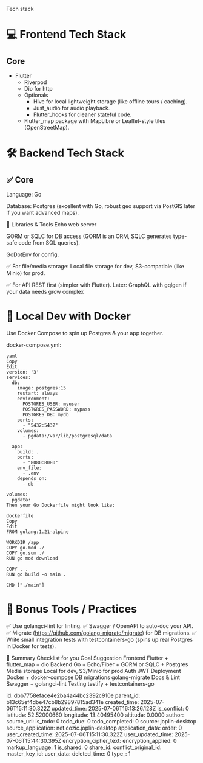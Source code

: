 Tech stack

# 💻 Frontend Tech Stack

## Core
- Flutter
	- Riverpod
	- Dio for http
	- Optionals
		- Hive for local lightweight storage (like offline tours / caching).
		- Just_audio for audio playback.
		- Flutter_hooks for cleaner stateful code.
	- Flutter_map package with MapLibre or Leaflet-style tiles (OpenStreetMap).
 

# 🛠 Backend Tech Stack
## ✅ Core
Language: Go

Database: Postgres (excellent with Go, robust geo support via PostGIS later if you want advanced maps).

🚀 Libraries & Tools
Echo web server

GORM or SQLC for DB access (GORM is an ORM, SQLC generates type-safe code from SQL queries).

GoDotEnv for config.

✅ For file/media storage:
Local file storage for dev, S3-compatible (like Minio) for prod.

✅ For API
REST first (simpler with Flutter).
Later: GraphQL with gqlgen if your data needs grow complex

# 🚀 Local Dev with Docker
Use Docker Compose to spin up Postgres & your app together.

docker-compose.yml:
```
yaml
Copy
Edit
version: '3'
services:
  db:
    image: postgres:15
    restart: always
    environment:
      POSTGRES_USER: myuser
      POSTGRES_PASSWORD: mypass
      POSTGRES_DB: mydb
    ports:
      - "5432:5432"
    volumes:
      - pgdata:/var/lib/postgresql/data

  app:
    build: .
    ports:
      - "8080:8080"
    env_file:
      - .env
    depends_on:
      - db

volumes:
  pgdata:
Then your Go Dockerfile might look like:

dockerfile
Copy
Edit
FROM golang:1.21-alpine

WORKDIR /app
COPY go.mod ./
COPY go.sum ./
RUN go mod download

COPY . .
RUN go build -o main .

CMD ["./main"]
```

# 🚀 Bonus Tools / Practices
✅ Use golangci-lint for linting.
✅ Swagger / OpenAPI to auto-doc your API.
✅ Migrate (https://github.com/golang-migrate/migrate) for DB migrations.
✅ Write small integration tests with testcontainers-go (spins up real Postgres in Docker for tests).

🌟 Summary Checklist for you
Goal	Suggestion
Frontend	Flutter + flutter_map + dio
Backend	Go + Echo/Fiber + GORM or SQLC + Postgres
Media storage	Local for dev, S3/Minio for prod
Auth	JWT
Deployment	Docker + docker-compose
DB migrations	golang-migrate
Docs & Lint	Swagger + golangci-lint
Testing	testify + testcontainers-go



id: dbb7758eface4e2ba4a44bc2392c910e
parent_id: b13c65ef4dbe47cb8b29897815ad341e
created_time: 2025-07-06T15:11:30.322Z
updated_time: 2025-07-06T16:13:26.128Z
is_conflict: 0
latitude: 52.52000660
longitude: 13.40495400
altitude: 0.0000
author: 
source_url: 
is_todo: 0
todo_due: 0
todo_completed: 0
source: joplin-desktop
source_application: net.cozic.joplin-desktop
application_data: 
order: 0
user_created_time: 2025-07-06T15:11:30.322Z
user_updated_time: 2025-07-06T15:44:30.395Z
encryption_cipher_text: 
encryption_applied: 0
markup_language: 1
is_shared: 0
share_id: 
conflict_original_id: 
master_key_id: 
user_data: 
deleted_time: 0
type_: 1